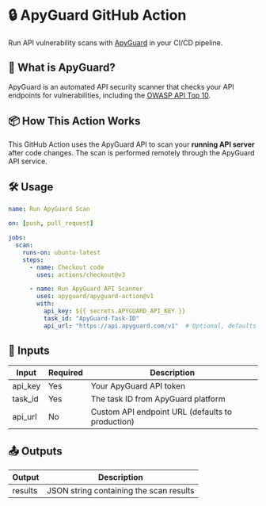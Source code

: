# 🔒 ApyGuard GitHub Action

Run API vulnerability scans with [ApyGuard](https://www.apyguard.com) in your CI/CD pipeline.

## 🚀 What is ApyGuard?

ApyGuard is an automated API security scanner that checks your API endpoints for vulnerabilities, including the [OWASP API Top 10](https://owasp.org/www-project-api-security/).

## 📦 How This Action Works

This GitHub Action uses the ApyGuard API to scan your **running API server** after code changes. The scan is performed remotely through the ApyGuard API service.

## 🛠️ Usage

```yaml
name: Run ApyGuard Scan

on: [push, pull_request]

jobs:
  scan:
    runs-on: ubuntu-latest
    steps:
      - name: Checkout code
        uses: actions/checkout@v3

      - name: Run ApyGuard API Scanner
        uses: apyguard/apyguard-action@v1
        with:
          api_key: ${{ secrets.APYGUARD_API_KEY }}
          task_id: "ApyGuard-Task-ID"
          api_url: "https://api.apyguard.com/v1"  # Optional, defaults to production URL
```

## 📝 Inputs

| Input | Required | Description |
|-------|----------|-------------|
| api_key | Yes | Your ApyGuard API token |
| task_id | Yes | The task ID from ApyGuard platform |
| api_url | No | Custom API endpoint URL (defaults to production) |

## 📤 Outputs

| Output | Description |
|--------|-------------|
| results | JSON string containing the scan results |
